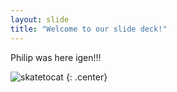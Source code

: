 ```yaml
---
layout: slide
title: "Welcome to our slide deck!"
---
```


Philip was here igen!!!

![skatetocat](https://octodex.github.com/images/skatetocat.png)
{: .center}
